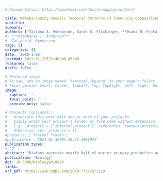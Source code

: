 ```yaml
---
# Documentation: https://wowchemy.com/docs/managing-content/

title: Metabarcoding Reveals Temporal Patterns of Community Composition and Realized Thermal Niches of Thalassiosira Spp. (Bacillariophyceae) from the Narragansett Bay Long-Term Plankton Time Series
subtitle: ''
summary: ''
authors: ["Tatiana A. Rynearson, Sarah A. Flickinger, **Diana N. Fontaine**"]
#- "**Stephanie I. Anderson**"
#- Tatiana A. Rynearson
tags: []
categories: []
date: '2020-1-16'
lastmod: 2021-01-29T23:46:48-05:00
featured: false
draft: false

# Featured image
# To use, add an image named `featured.jpg/png` to your page's folder.
# Focal points: Smart, Center, TopLeft, Top, TopRight, Left, Right, BottomLeft, Bottom, BottomRight.
image:
  caption: ''
  focal_point: ''
  preview_only: false

# Projects (optional).
#   Associate this post with one or more of your projects.
#   Simply enter your project's folder or file name without extension.
#   E.g. `projects = ["internal-project"]` references `content/project/deep-learning/index.md`.
#   Otherwise, set `projects = []`.
#projects: ['Thermal_Traits']
#publishDate: '2021-01-30T04:46:47.290197Z'
publication_types:
- '2'
abstract: "Diatoms generate nearly half of marine primary production and are comprised of a diverse array of species that are often morphologically cryptic or difficult to identify using light microscopy. Here, species composition and realized thermal niches of species in the diatom genus Thalassiosira were examined at the site of the Narragansett Bay (NBay) Long-Term Plankton Time Series using a combination of light microscopy (LM), high-throughput sequencing (HTS) of the 18S rDNA V4 region and historical records. Thalassiosira species were identified over 6 years using a combination of LM and DNA sequences. Sixteen Thalassiosira taxa were identified using HTS: nine were newly identified in NBay. Several newly identified species have small cell diameters and are difficult to identify using LM. However, they appeared frequently and thus may play a significant ecological role in NBay, particularly since their realized niches suggest they are eurythermal and able to tolerate the >25 °C temperature range of NBay. Four distinct species assemblages that grouped by season were best explained by surface water temperature. When compared to historical records, we found that the cold-water species Thalassiosira nordenskioeldii has decreased in persistence over time, suggesting that increasing surface water temperature has influenced the ecology of phytoplankton in NBay."
publication: 'Biology'
doi: 10.3390/biology9010019
links:
url_pdf: https://www.mdpi.com/2079-7737/9/1/19
---
```

